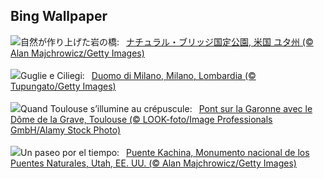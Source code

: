 ## Bing Wallpaper
![](https://www.bing.com/th?id=OHR.KachinaBridge_JA-JP5136647433_UHD.jpg&w=1000)自然が作り上げた岩の橋:&nbsp;&ensp;[ナチュラル・ブリッジ国定公園, 米国 ユタ州 (© Alan Majchrowicz/Getty Images)](https://www.bing.com/th?id=OHR.KachinaBridge_JA-JP5136647433_UHD.jpg)
<br><br/>
![](https://www.bing.com/th?id=OHR.MilanSpringCiliegi_IT-IT8049577261_UHD.jpg&w=1000)Guglie e Ciliegi:&nbsp;&ensp;[Duomo di Milano, Milano, Lombardia (© Tupungato/Getty Images)](https://www.bing.com/th?id=OHR.MilanSpringCiliegi_IT-IT8049577261_UHD.jpg)
<br><br/>
![](https://www.bing.com/th?id=OHR.ToulouseBridge_FR-FR3626710676_UHD.jpg&w=1000)Quand Toulouse s’illumine au crépuscule:&nbsp;&ensp;[Pont sur la Garonne avec le Dôme de la Grave, Toulouse (© LOOK-foto/Image Professionals GmbH/Alamy Stock Photo)](https://www.bing.com/th?id=OHR.ToulouseBridge_FR-FR3626710676_UHD.jpg)
<br><br/>
![](https://www.bing.com/th?id=OHR.KachinaBridge_ES-ES0602250183_UHD.jpg&w=1000)Un paseo por el tiempo:&nbsp;&ensp;[Puente Kachina, Monumento nacional de los Puentes Naturales, Utah, EE. UU. (© Alan Majchrowicz/Getty Images)](https://www.bing.com/th?id=OHR.KachinaBridge_ES-ES0602250183_UHD.jpg)
<br><br/>
